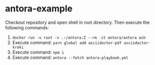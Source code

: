 # antora-example

Checkout repository and open shell in root directory. Then execute the following commands:

1. `docker run -u root -v .:/antora:Z --rm -it antora/antora ash`
2. Execute command: `yarn global add asciidoctor-pdf asciidoctor-kroki`
3. Execute command: `npm i`
4. Execute command: `antora --fetch antora-playbook.yml`
